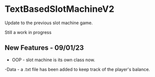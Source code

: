 # TextBasedSlotMachineV2
Update to the previous slot machine game.

Still a work in progress

## New Features - 09/01/23
- OOP - slot machine is its own class now.
  
-Data - a .txt file has been added to keep track of the player's balance.
